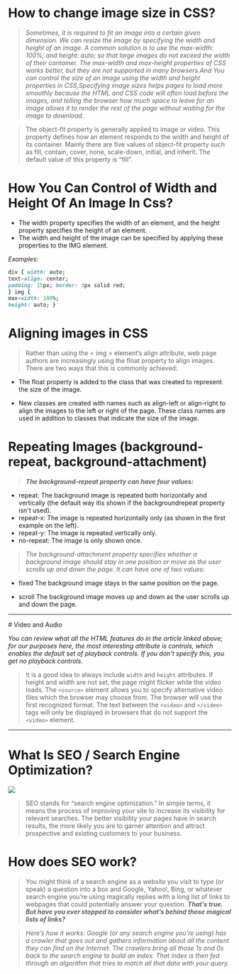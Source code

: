 # How to change image size in CSS?

> *Sometimes, it is required to fit an image into a certain given dimension. We can resize the image by specifying the width and height of an image. A common solution is to use the max-width: 100%; and height: auto; so that large images do not exceed the width of their container. The max-width and max-height properties of CSS works better, but they are not supported in many browsers.And You can control the size of an image using the width and height properties in CSS,Specifying image sizes helps pages to load more smoothly because the HTML and CSS code will often load before the images, and telling the browser how much space to leave for an image allows it to render the rest of the page without waiting for the image to download.*

> The object-fit property is generally applied to image or video. This property defines how an element responds to the width and height of its container. Mainly there are five values of object-fit property such as fill, contain, cover, none, scale-down, initial, and inherit. The default value of this property is “fill”.


# How You Can Control of Width and Height Of An Image In Css?

- The width property specifies the width of an element, and the height property specifies the height of an element.
- The width and height of the image can be specified by applying these properties to the IMG element.

*Examples:*

``` ruby
div { width: auto;
text-align: center;
padding: 15px; border: 3px solid red;
} img {
max-width: 100%;
height: auto; }
```
# Aligning images in CSS
> Rather than using the < img > element’s align attribute, web page authors are increasingly using the float property to align images. There are two ways that this is commonly achieved:

- The float property is added to the class that was created to represent the size of the image.

- New classes are created with names such as align-left or align-right to align the images to the left or right of the page. These class names are used in addition to classes that indicate the size of the image.


# Repeating Images (background-repeat, background-attachment)
> ***The background-repeat property can have four values:***

- repeat: The background image is repeated both horizontally and vertically (the default way itis shown if the backgroundrepeat property isn't used).
- repeat-x: The image is repeated horizontally only (as shown in the first example on the left).
- repeat-y: The image is repeated vertically only.
- no-repeat: The image is only shown once.


> *The background-attachment property specifies whether a background image should stay in one position or move as the user scrolls up and down the page. It can have one of two values:*
- fixed The background image stays in the same position on the page.

- scroll The background image moves up and down as the user scrolls up and down the page.

<hr>
# Video and Audio

*You can review what all the HTML features do in the article linked above; for our purposes here, the most interesting attribute is controls, which enables the default set of playback controls. If you don't specify this, you get no playback controls.*

> It is a good idea to always include `width` and `height` attributes. If height and width are not set, the page might flicker while the video loads.
> The `<source>` element allows you to specify alternative video files which the browser may choose from. The browser will use the first recognized format.
> The text between the `<video>` and `</video>` tags will only be displayed in browsers that do not support the `<video>` element.






<hr>

# What Is SEO / Search Engine Optimization?

![](https://lh3.googleusercontent.com/proxy/gHWRTKxYiG1rXGxhBQrNntpYSrMRIQkqSQzheBa8bEGGHDi6nixnt21uVN5nv0x2txchMM5wdRa8lv5JpYi-1wa4me_S7-I1Pz4ozK7DT7NZSUwHrl5aKkJ_smFY4aNYgMHepg0-)

> SEO stands for “search engine optimization.” In simple terms, it means the process of improving your site to increase its visibility for relevant searches.
> The better visibility your pages have in search results, the more likely you are to garner attention and attract prospective and existing customers to your business.

# How does SEO work?

> You might think of a search engine as a website you visit to type (or speak) a question into a box
> and Google, Yahoo!, Bing, or whatever search engine you’re using magically replies with a long list of links to webpages that could potentially answer your question.
> ***That’s true. But have you ever stopped to consider what’s behind those magical lists of links?***

> *Here’s how it works: Google (or any search engine you’re using) has a crawler that goes out and gathers information about all the content they can find on the Internet. The crawlers bring all those 1s and 0s back to the search engine to build an index. That index is then fed through an algorithm that tries to match all that data with your query.*











